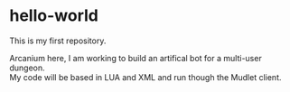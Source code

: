 # hello-world
This is my first repository.

Arcanium here, I am working to build an artifical bot for a multi-user dungeon.  
My code will be based in LUA and XML and run though the Mudlet client.
